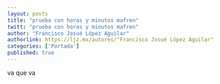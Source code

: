```yaml
---
layout: posts
title: "prueba con horas y minutos mafren"
twitt: "prueba con horas y minutos mafren"
author: "Francisco Josué López Aguilar"
authorlink: https://ljz.mx/autores/"Francisco Josué López Aguilar"
categories: ['Portada']
published: true
---
```


va que va

